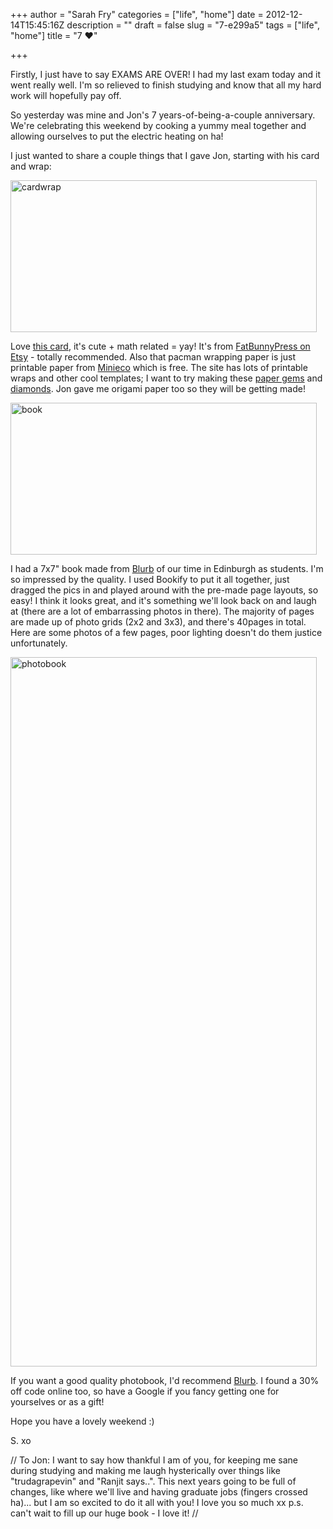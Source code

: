 +++
author = "Sarah Fry"
categories = ["life", "home"]
date = 2012-12-14T15:45:16Z
description = ""
draft = false
slug = "7-e299a5"
tags = ["life", "home"]
title = "7 ♥"

+++


Firstly, I just have to say EXAMS ARE OVER! I had my last exam today and it went really well. I'm so relieved to finish studying and know that all my hard work will hopefully pay off.

So yesterday was mine and Jon's 7 years-of-being-a-couple anniversary. We're celebrating this weekend by cooking a yummy meal together and allowing ourselves to put the electric heating on ha!

I just wanted to share a couple things that I gave Jon, starting with his card and wrap:

<a href="https://yayfryday.com/images/2012/12/IMGP4040.jpg"><img class="aligncenter size-full wp-image-1384" alt="cardwrap" src="https://yayfryday.com/images/2012/12/IMGP4040.jpg" width="490" height="243" /></a>

Love <a href="http://www.etsy.com/listing/61963605/love-is-exponential-letterpress-card?ref=sr_gallery_9&amp;ga_search_query=cards+love&amp;ga_order=most_relevant&amp;ga_view_type=gallery&amp;ga_ship_to=GB&amp;ga_page=2&amp;ga_search_type=handmade&amp;ga_facet=handmade/paper_goods/cards/letterpresscards+love" target="_blank">this card</a>, it's cute + math related = yay! It's from <a href="http://www.etsy.com/shop/FatBunnyPress?ref=seller_info" target="_blank">FatBunnyPress on Etsy</a> - totally recommended. Also that pacman wrapping paper is just printable paper from <a href="http://www.minieco.co.uk/halloween-printable-wrap/" target="_blank">Minieco</a> which is free. The site has lots of printable wraps and other cool templates; I want to try making these <a href="http://www.minieco.co.uk/paper-gems/" target="_blank">paper gems</a> and <a href="http://www.minieco.co.uk/3d-paper-diamonds/" target="_blank">diamonds</a>. Jon gave me origami paper too so they will be getting made!

<a href="https://yayfryday.com/images/2012/12/IMGP4042.jpg"><img class="aligncenter size-full wp-image-1390" alt="book" src="https://yayfryday.com/images/2012/12/IMGP4042.jpg" width="490" height="243" /></a>

I had a 7x7" book made from <a href="http://www.blurb.co.uk/" target="_blank">Blurb</a> of our time in Edinburgh as students. I'm so impressed by the quality. I used Bookify to put it all together, just dragged the pics in and played around with the pre-made page layouts, so easy! I think it looks great, and it's something we'll look back on and laugh at (there are a lot of embarrassing photos in there). The majority of pages are made up of photo grids (2x2 and 3x3), and there's 40pages in total. Here are some photos of a few pages, poor lighting doesn't do them justice unfortunately.

<a href="https://yayfryday.com/images/2012/12/IMGP4043.jpg"><img class="aligncenter size-full wp-image-1391" alt="photobook" src="https://yayfryday.com/images/2012/12/IMGP4043.jpg" width="490" height="1135" /></a>

If you want a good quality photobook, I'd recommend <a href="http://www.blurb.co.uk/" target="_blank">Blurb</a>. I found a 30% off code online too, so have a Google if you fancy getting one for yourselves or as a gift!

Hope you have a lovely weekend :)

S. xo

// To Jon: I want to say how thankful I am of you, for keeping me sane during studying and making me laugh hysterically over things like "trudagrapevin" and "Ranjit says..". This next years going to be full of changes, like where we'll live and having graduate jobs (fingers crossed ha)... but I am so excited to do it all with you! I love you so much xx p.s. can't wait to fill up our huge book - I love it! //

